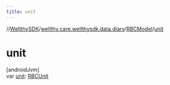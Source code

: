```yaml
---
title: unit
---
```

//[WellthySDK](../../../index.html)/[wellthy.care.wellthysdk.data.diary](../index.html)/[RBCModel](index.html)/[unit](unit.html)



# unit



[androidJvm]\
var [unit](unit.html): [RBCUnit](../-r-b-c-unit/index.html)




